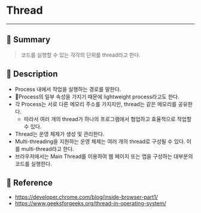 # Thread
---
## 📌 Summary
> 코드를 실행할 수 있는 각각의 단위를 thread라고 한다.
## 📌 Description
- Process 내에서 작업을 실행하는 경로를 말한다.
- Process의 일부 속성을 가지기 때문에 lightweight process라고도 한다.
- 각 Process는 서로 다른 메모리 주소를 가지지만, thread는 같은 메모리를 공유한다.
	-  따라서 여러 개의 thread가 하나의 프로그램에서 협업하고 효율적으로 작업할 수 있다.
- Thread는 운영 체제가 생성 및 관리한다.
- Multi-threading을 지원하는 운영 체제는 여러 개의 thread로 구성될 수 있다. 이를 multi-thread라고 한다.
- 브라우저에서는 Main Thread를 이용하여 웹 페이지 또는 앱을 구성하는 대부분의 코드를 실행한다.
## 📌 Reference
- https://developer.chrome.com/blog/inside-browser-part1/
- https://www.geeksforgeeks.org/thread-in-operating-system/